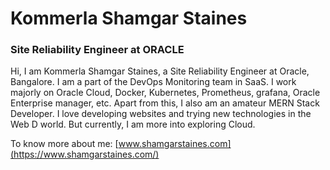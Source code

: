# Kommerla Shamgar Staines

### Site Reliability Engineer at ORACLE

Hi, I am Kommerla Shamgar Staines, a Site Reliability Engineer at Oracle, Bangalore. I am a part of the DevOps Monitoring team in SaaS. I work majorly on Oracle Cloud, Docker, Kubernetes, Prometheus, grafana, Oracle Enterprise manager, etc. Apart from this, I also am an amateur MERN Stack Developer. I love developing websites and trying new technologies in the Web D world. But currently, I am more into exploring Cloud.

To know more about me: [www.shamgarstaines.com](https://www.shamgarstaines.com/)
